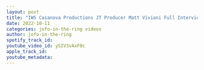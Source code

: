 ```yaml
---
layout: post
title: "IWS Casanova Productions JT Producer Matt Viviani Full Interview"
date: 2022-10-11
categories: jofo-in-the-ring videos
author: jofo-in-the-ring
spotify_track_id: 
youtube_video_id: ySIV3vAxF0c
apple_track_id: 
youtube_metadata: 
---
```


